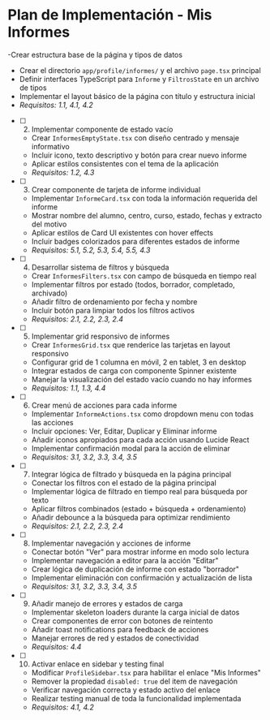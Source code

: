 # Plan de Implementación - Mis Informes

-Crear estructura base de la página y tipos de datos

- Crear el directorio `app/profile/informes/` y el archivo `page.tsx` principal
- Definir interfaces TypeScript para `Informe` y `FiltrosState` en un archivo de tipos
- Implementar el layout básico de la página con título y estructura inicial
- _Requisitos: 1.1, 4.1, 4.2_

- [ ] 2. Implementar componente de estado vacío

  - Crear `InformesEmptyState.tsx` con diseño centrado y mensaje informativo
  - Incluir icono, texto descriptivo y botón para crear nuevo informe
  - Aplicar estilos consistentes con el tema de la aplicación
  - _Requisitos: 1.2, 4.3_

- [ ] 3. Crear componente de tarjeta de informe individual

  - Implementar `InformeCard.tsx` con toda la información requerida del informe
  - Mostrar nombre del alumno, centro, curso, estado, fechas y extracto del motivo
  - Aplicar estilos de Card UI existentes con hover effects
  - Incluir badges colorizados para diferentes estados de informe
  - _Requisitos: 5.1, 5.2, 5.3, 5.4, 5.5, 4.3_

- [ ] 4. Desarrollar sistema de filtros y búsqueda

  - Crear `InformesFilters.tsx` con campo de búsqueda en tiempo real
  - Implementar filtros por estado (todos, borrador, completado, archivado)
  - Añadir filtro de ordenamiento por fecha y nombre
  - Incluir botón para limpiar todos los filtros activos
  - _Requisitos: 2.1, 2.2, 2.3, 2.4_

- [ ] 5. Implementar grid responsivo de informes

  - Crear `InformesGrid.tsx` que renderice las tarjetas en layout responsivo
  - Configurar grid de 1 columna en móvil, 2 en tablet, 3 en desktop
  - Integrar estados de carga con componente Spinner existente
  - Manejar la visualización del estado vacío cuando no hay informes
  - _Requisitos: 1.1, 1.3, 4.4_

- [ ] 6. Crear menú de acciones para cada informe

  - Implementar `InformeActions.tsx` como dropdown menu con todas las acciones
  - Incluir opciones: Ver, Editar, Duplicar y Eliminar informe
  - Añadir iconos apropiados para cada acción usando Lucide React
  - Implementar confirmación modal para la acción de eliminar
  - _Requisitos: 3.1, 3.2, 3.3, 3.4, 3.5_

- [ ] 7. Integrar lógica de filtrado y búsqueda en la página principal

  - Conectar los filtros con el estado de la página principal
  - Implementar lógica de filtrado en tiempo real para búsqueda por texto
  - Aplicar filtros combinados (estado + búsqueda + ordenamiento)
  - Añadir debounce a la búsqueda para optimizar rendimiento
  - _Requisitos: 2.1, 2.2, 2.3, 2.4_

- [ ] 8. Implementar navegación y acciones de informe

  - Conectar botón "Ver" para mostrar informe en modo solo lectura
  - Implementar navegación a editor para la acción "Editar"
  - Crear lógica de duplicación de informe con estado "borrador"
  - Implementar eliminación con confirmación y actualización de lista
  - _Requisitos: 3.1, 3.2, 3.3, 3.4, 3.5_

- [ ] 9. Añadir manejo de errores y estados de carga

  - Implementar skeleton loaders durante la carga inicial de datos
  - Crear componentes de error con botones de reintento
  - Añadir toast notifications para feedback de acciones
  - Manejar errores de red y estados de conectividad
  - _Requisitos: 4.4_

- [ ] 10. Activar enlace en sidebar y testing final
  - Modificar `ProfileSidebar.tsx` para habilitar el enlace "Mis Informes"
  - Remover la propiedad `disabled: true` del item de navegación
  - Verificar navegación correcta y estado activo del enlace
  - Realizar testing manual de toda la funcionalidad implementada
  - _Requisitos: 4.1, 4.2_
